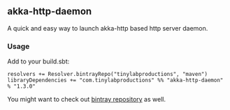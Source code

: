 ## akka-http-daemon

A quick and easy way to launch akka-http based http server daemon.

### Usage

Add to your build.sbt:

```
resolvers += Resolver.bintrayRepo("tinylabproductions", "maven")
libraryDependencies += "com.tinylabproductions" %% "akka-http-daemon" % "1.3.0"
```

You might want to check out [bintray repository](https://bintray.com/tinylabproductions/maven/akka-http-daemon) as well.